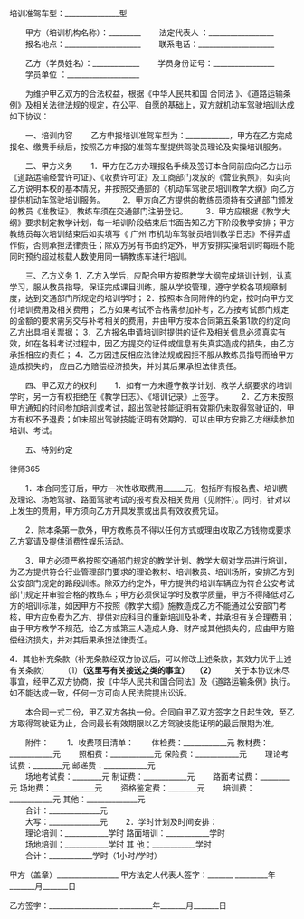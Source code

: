 
 


培训准驾车型：_______________型


　　甲方（培训机构名称）：_________
　　法定代表人 ：__________________
　　报名地点：_____________________
　　联系电话：_____________________


　　乙方（学员姓名）：_____________
　　学员身份证号：_________________
　　学员单位 ：____________________


　　为维护甲乙双方的合法权益，根据《中华人民共和国
合同法
》、《道路运输条例》及相关法律法规的规定，在公平、自愿的基础上，双方就机动车驾驶培训达成如下协议：


　　一、培训内容
　　乙方申报培训准驾车型为：____________，甲方在乙方完成报名、缴费手续后，按照乙方申报的准驾车型提供驾驶员理论及实操培训服务。


　　二、甲方义务
　　1．甲方在乙方办理报名手续及签订本合同前应向乙方出示《道路运输经营许可证》、《收费许可证》及工商部门发放的《营业执照》，如实向乙方说明本校的基本情况，并按照交通部的《机动车驾驶员培训教学大纲》向乙方提供机动车驾驶培训服务。
　　2．甲方向乙方提供的教练员须持有交通部门颁发的教员《准教证》，教练车须在交通部门注册登记。
　　3．甲方应根据《教学大纲》要求制定教学计划，每一培训阶段结束后书面告知乙方下阶段教学安排；甲方教练员每次培训结束后如实填写《
广州
市机动车驾驶员培训教学日志》不得弄虚作假，否则承担法律责任；除双方另有书面约定外，甲方安排实操培训时每班不能同时预约超过核载人数使用同一辆教练车进行培训。


　　三、乙方义务
     1．乙方入学后，应配合甲方按照教学大纲完成培训计划，认真学习，服从教员指导，保证完成课目训练，服从学校管理，遵守学校各项规章制度，达到交通部门所规定的培训学时；
     2．按照本合同附件的约定，按时向甲方交付培训费用及相关费用； 乙方如果考试不合格需参加补考，乙方按考试部门规定的金额的要求需另交与补考相关的费用，并由甲方按本合同第五条第1款的约定向乙方出具相关票据；
     3．乙方报名申请培训时提供的证件及相关信息必须真实有效，如在各科考试过程中，因乙方提交的证件或信息有失真实造成的损失，由乙方承担相应的责任；
     4．乙方因违反相应法律法规或因拒不服从教练员指导而给甲方造成损失的， 应由乙方赔偿经济损失，并对其后果承担法律责任。


　　四、甲乙双方的权利
　　1．如有一方未遵守教学计划、教学大纲要求的培训学时，另一方有权拒绝在《教学日志》、《培训记录》上签字。
　　2．乙方未按照甲方通知的时间参加培训或考试，超出驾驶技能证明有效期仍未取得驾驶证的，甲方有权不予退费；如未超出驾驶技能证明有效期的，可以由甲方安排乙方继续参加培训、考试。


　　五、特别约定




 
律师365






　　1．本合同签订后，甲方一次性收取费用______元，包括所有报名费、培训费及理论、场地驾驶、路面驾驶考试的报考费及相关费用（见附件）。同时，针对以上发生的费用，甲方须向乙方开具发票或出具有效收费凭证。

　　2．除本条第一款外，甲方教练员不得以任何方式或理由收取乙方钱物或要求乙方宴请及提供消费性娱乐活动。

　　3．甲方必须严格按照交通部门规定的教学计划、教学大纲对学员进行培训，为乙方提供符合行业管理部门要求的理论教材、培训教员、培训场所，安排乙方到公安部门规定的路段训练。除双方约定外，甲方提供的培训车辆应为符合公安考试部门规定并审验合格的教练车；甲方必须保证学时及教学质量，甲方不得降低对乙方的培训标准，如因甲方不按照《教学大纲》施教造成乙方不能通过公安部门考核，甲方应免费为乙方、提供对应科目的重新培训及补考，并承担有关合理费用；由于甲方教学不规范，给乙方或第三人造成人身、财产或其他损失的，应由甲方赔偿经济损失，并对其后果承担法律责任。




4．其他补充条款（补充条款经双方协议后，可以修改上述条款，其效力优于上述有关条款）
　　（1）________________________（这里写有关接送之类的事宜）
　（2）________________________
　　关于本协议未尽事宜，经甲乙双方协商，按《中华人民共和国合同法》及《道路运输条例》执行。如不能达成一致，任何一方可向人民法院提出讼诉。 





　　本合同一式二份，甲乙双方各执一份。合同自甲乙双方签字之日起生效，至乙方取得驾驶证为止，合同最长有效期限以乙方驾驶技能证明的最后限期为准。


　　附件：
　　1．收费项目清单：
　　体检费：____________元    教材费：____________元 
　　照相费：____________元    保险费：____________元
　　理论考试费：________元    邮递费：____________元  
　　场地考试费：________元    制证费：____________元 
　　路面考试费：________元    场地费：____________元
　　资格鉴定费：________元
　　培训费：____________元    其他：______________元         
　　合计：______________元   
　　大写：______________元
　　2．学时计划及时间安排：   
　　理论培训：____________学时        路面培训：____________学时  
　　场地培训：____________学时        其    他：____________学时  
　　合计：____________学时（1小时/学时）


 


甲方（盖章）_________________
甲方法定人代表人签字：_______
_________年_______月_______日


乙方签字：___________________
_________年_______月_______日
 


 

 
 
 
 
 
  


  
 

  


  


  
 
 
 
 


